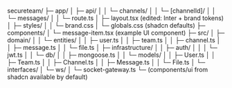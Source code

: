 secureteam/
├─ app/
│  ├─ api/
│  │  └─ channels/
│  │     └─ [channelId]/
│  │        └─ messages/
│  │           └─ route.ts
│  ├─ layout.tsx  (edited: Inter + brand tokens)
│  ├─ styles/
│  │  └─ brand.css
│  └─ globals.css (shadcn defaults)
├─ components/
│  └─ message-item.tsx        (example UI component)
├─ src/
│  ├─ domain/
│  │  └─ entities/
│  │     ├─ user.ts
│  │     ├─ team.ts
│  │     ├─ channel.ts
│  │     ├─ message.ts
│  │     └─ file.ts
│  ├─ infrastructure/
│  │  ├─ auth/
│  │  │  └─ jwt.ts
│  │  └─ db/
│  │     ├─ mongoose.ts
│  │     └─ models/
│  │        ├─ User.ts
│  │        ├─ Team.ts
│  │        ├─ Channel.ts
│  │        ├─ Message.ts
│  │        └─ File.ts
│  └─ interfaces/
│     └─ ws/
│        └─ socket-gateway.ts
└─ (components/ui from shadcn available by default)
